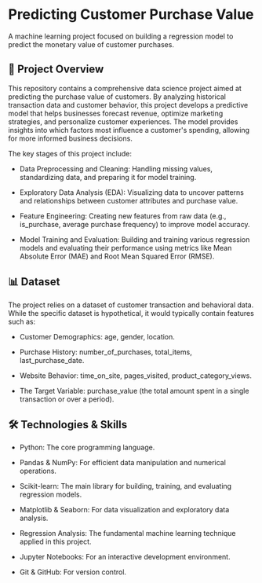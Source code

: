 # Predicting Customer Purchase Value

A machine learning project focused on building a regression model to predict the monetary value of customer purchases.

## 🌟 Project Overview

This repository contains a comprehensive data science project aimed at predicting the purchase value of customers. By analyzing historical transaction data and customer behavior, this project develops a predictive model that helps businesses forecast revenue, optimize marketing strategies, and personalize customer experiences. The model provides insights into which factors most influence a customer's spending, allowing for more informed business decisions.

The key stages of this project include:

- Data Preprocessing and Cleaning: Handling missing values, standardizing data, and preparing it for model training.

- Exploratory Data Analysis (EDA): Visualizing data to uncover patterns and relationships between customer attributes and purchase value.

- Feature Engineering: Creating new features from raw data (e.g., is_purchase, average purchase frequency) to improve model accuracy.

- Model Training and Evaluation: Building and training various regression models and evaluating their performance using metrics like Mean Absolute Error (MAE) and Root Mean Squared Error (RMSE).

## 📊 Dataset

The project relies on a dataset of customer transaction and behavioral data. While the specific dataset is hypothetical, it would typically contain features such as:

- Customer Demographics: age, gender, location.

- Purchase History: number_of_purchases, total_items, last_purchase_date.

- Website Behavior: time_on_site, pages_visited, product_category_views.

- The Target Variable: purchase_value (the total amount spent in a single transaction or over a period).

## 🛠️ Technologies & Skills

- Python: The core programming language.

- Pandas & NumPy: For efficient data manipulation and numerical operations.

- Scikit-learn: The main library for building, training, and evaluating regression models.

- Matplotlib & Seaborn: For data visualization and exploratory data analysis.

- Regression Analysis: The fundamental machine learning technique applied in this project.

- Jupyter Notebooks: For an interactive development environment.

- Git & GitHub: For version control.
